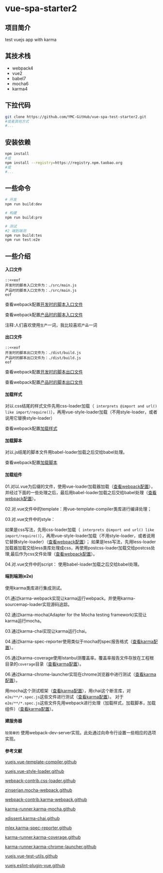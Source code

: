 # vue-spa-starter2

## 项目简介

test vuejs app with karma

## 其技术栈

- webpack4
- vue2
- babel7
- mocha6
- karma4


## 下拉代码
```sh
git clone https://github.com/YMC-GitHub/vue-spa-test-starter2.git
#或者其他方式
#...
```

## 安装依赖

```sh
npm install
#或
npm install --registry=https://registry.npm.taobao.org
#或
#...
```

## 一些命令
```sh
# 开发
npm run build:dev

# 构建
npm run build:pro

# 测试
#2 端到端测
npm run build:tes
npm run test:e2e
```

## 一些介绍
#### 入口文件
```
::<<eof
开发时的脚本入口文件为：./src/main.js
产品时的脚本入口文件为：./src/main.js
eof
```
查看webpack配置[开发时的脚本入口文件](./webpack.config.js#L44)

查看webpack配置[产品时的脚本入口文件](./webpack.config.js#L44)

注释:人们喜欢使用`生产`一词，我比较喜欢`产品`一词

#### 出口文件
```
::<<eof
开发时的脚本出口文件为：./dist/build.js
产品时的脚本出口文件为：./dist/build.js
eof
```

查看webpack配置[开发时的脚本出口文件](./webpack.config.js#L45-L49)

查看webpack配置[产品时的脚本出口文件](./webpack.config.js#L45-L49)

#### 加载样式

对以.css结尾的样式文件先用css-loader加载（` interprets @import and url() like import/require()`），再用vue-style-loader加载（不用style-loader，或者说用它替换style-loader）

查看webpack配置[加载样式](./webpack.config.js#L52-L58)

#### 加载脚本

对以.js结尾的脚本文件用babel-loader加载之后交给babel处理。

查看webpack配置[加载脚本](./webpack.config.js#L64-L71)

#### 加载组件

01.对以.vue为后缀的文件，使用vue-loader加载器加载（[查看webpack配置](./webpack.config.js#L59-L63)），并经过下面的一些处理之后，最后用babel-loader加载之后交给babel处理（[查看webpack配置](./webpack.config.js#L38-L40)）。

02.对.vue文件中的template：用vue-template-compiler类库进行编译处理；

03.对.vue文件中的style：

如果是css写法，先用css-loader加载（` interprets @import and url() like import/require()`），再用vue-style-loader加载（不用style-loader，或者说用它替换style-loader）（[查看webpack配置](./webpack.config.js#L4-L12)）；
如果是less写法，先用less-loader加载器加载交给less类库处理成css，再使用postcss-loader加载交给postcss处理,最后作为css文件处理（[查看webpack配置](./webpack.config.js#L13-L36)）。

04.对.vue文件中的script：
使用babel-loader加载之后交给babel处理。



#### 端到端测(e2e)

使用karma类库进行集成测试。

01.通过karma-webpack实现让karma运行webpack。并使用karma-sourcemap-loader实现源码追踪。

02.通过karma-mocha(Adapter for the Mocha testing framework)实现让karma运行mocha。

03.通过karma-chai实现让karma运行chai。

04.通过karma-spec-reporter使用类似于mocha的spec报告格式（[查看karma配置](./karma.conf.js#L19)）。

05.通过karma-coverage使用Istanbul测覆盖率。覆盖率报告文件存放在工程根目录的`coverage`目录（[查看karma配置](./karma.conf.js#L19-L26)）。

06.通过karma-chrome-launcher实现在chrome浏览器中进行测试（[查看karma配置](./karma.conf.js#L31)）。

用mocha这个测试框架（[查看karma配置](./karma.conf.js#L7)），用chai这个断言库，对`e2e/**/*.spec.js`这些文件进行测试（[查看karma配置](./karma.conf.js#L11)）。
对于`e2e/**/*.spec.js`这些文件先用webpack进行处理（加载样式，加载脚本，加载组件）（[查看karma配置](./karma.conf.js#L15)）。

#### 建服务器

`较简单的` 使用webpack-dev-server实现。此处通过向命令行设置一些相应的选项实现。


#### 参考文献

[vuejs.vue-template-compiler.github](https://github.com/vuejs/vue/tree/dev/packages/vue-template-compiler)

[vuejs.vue-style-loader.github](https://github.com/vuejs/vue-style-loader)

[webpack-contrib.css-loader.github](https://github.com/webpack-contrib/css-loader)

[zinserjan.mocha-webpack.github](https://github.com/zinserjan/mocha-webpack)

[webpack-contrib.karma-webpack.github](https://github.com/webpack-contrib/karma-webpack)

[karma-runner.karma-mocha.github](https://github.com/karma-runner/karma-mocha)

[xdissent.karma-chai.github](https://github.com/xdissent/karma-chai)

[mlex.karma-spec-reporter.github](https://github.com/mlex/karma-spec-reporter)

[karma-runner.karma-coverage.github](https://github.com/karma-runner/karma-coverage)

[karma-runner.karma-chrome-launcher.github](https://github.com/karma-runner/karma-chrome-launcher)

[vuejs.vue-test-utils.github](https://github.com/vuejs/vue-test-utils)

[vuejs.eslint-plugin-vue.github](https://github.com/vuejs/eslint-plugin-vue)